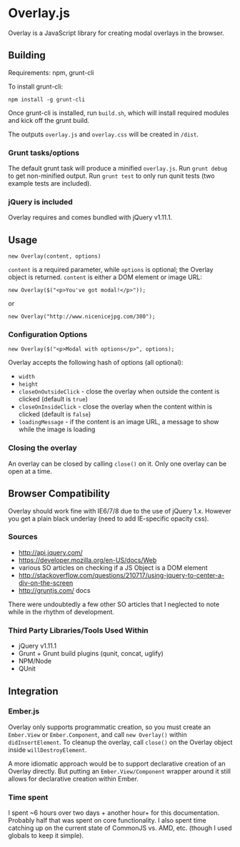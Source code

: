 # Overlay.js #

Overlay is a JavaScript library for creating modal overlays in the browser.

## Building ##

Requirements: npm, grunt-cli

To install grunt-cli:

```
npm install -g grunt-cli
```

Once grunt-cli is installed, run `build.sh`, which will install required modules and kick off the grunt build.

The outputs `overlay.js` and `overlay.css` will be created in `/dist`.

### Grunt tasks/options ###

The default grunt task will produce a minified `overlay.js`.  Run `grunt debug` to get non-minified output.  Run
`grunt test` to only run qunit tests (two example tests are included).

### jQuery is included ###

Overlay requires and comes bundled with jQuery v1.11.1.

## Usage ##

```
new Overlay(content, options)
```

`content` is a required parameter, while `options` is optional; the Overlay object is returned.  `content` is either
a DOM element or image URL:

```
new Overlay($("<p>You've got modal!</p>"));
```

or

```
new Overlay("http://www.nicenicejpg.com/300");
```

### Configuration Options ###

```
new Overlay($("<p>Modal with options</p>", options);
```

Overlay accepts the following hash of options (all optional):

* `width`
* `height`
* `closeOnOutsideClick` - close the overlay when outside the content is clicked (default is `true`)
* `closeOnInsideClick` - close the overlay when the content within is clicked (default is `false`)
* `loadingMessage` - if the content is an image URL, a message to show while the image is loading

### Closing the overlay ###

An overlay can be closed by calling `close()` on it.  Only one overlay can be open at a time.

## Browser Compatibility ##

Overlay should work fine with IE6/7/8 due to the use of jQuery 1.x.  However you get a plain black underlay (need to add
IE-specific opacity css).

### Sources ###

* http://api.jquery.com/
* https://developer.mozilla.org/en-US/docs/Web
* various SO articles on checking if a JS Object is a DOM element
* http://stackoverflow.com/questions/210717/using-jquery-to-center-a-div-on-the-screen
* http://gruntjs.com/ docs

There were undoubtedly a few other SO articles that I neglected to note while in the rhythm of development.

### Third Party Libraries/Tools Used Within ###

* jQuery v1.11.1
* Grunt + Grunt build plugins (qunit, concat, uglify)
* NPM/Node
* QUnit

## Integration ###

### Ember.js ###

Overlay only supports programmatic creation, so you must create an `Ember.View` or `Ember.Component`, and call
`new Overlay()` within `didInsertElement`.  To cleanup the overlay, call `close()` on the Overlay object inside
`willDestroyElement`.

A more idiomatic approach would be to support declarative creation of an Overlay directly.  But putting an
`Ember.View/Component` wrapper around it still allows for declarative creation within Ember.

### Time spent ###

I spent ~6 hours over two days + another hour+ for this documentation.  Probably half that was spent on core
functionality.  I also spent time catching up on the current state of CommonJS vs. AMD, etc. (though I used globals to
keep it simple).
